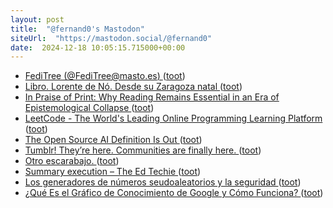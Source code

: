 ```yaml
---
layout: post
title:  "@fernand0's Mastodon"
siteUrl:  "https://mastodon.social/@fernand0"
date:  2024-12-18 10:05:15.715000+00:00
---
```

*  [FediTree (@FediTree@masto.es) ](https://masto.es/@FediTree/11365234260602368) ([toot](https://mastodon.social/@fernand0/113673261266409166))
*  [Libro. Lorente de Nó. Desde su Zaragoza natal ](https://fotografiasenmovimiento.wordpress.com/2024/12/18/libro-lorente-de-no-desde-su-zaragoza-natal) ([toot](https://mastodon.social/@fernand0/113673196962370217))
*  [In Praise of Print: Why Reading Remains Essential in an Era of Epistemological Collapse ](https://lithub.com/in-praise-of-print-why-reading-remains-essential-in-an-era-of-epistemological-collapse) ([toot](https://mastodon.social/@fernand0/113673018619025324))
*  [LeetCode - The World's Leading Online Programming Learning Platform ](https://leetcode.com) ([toot](https://mastodon.social/@fernand0/113672176553316105))
*  [The Open Source AI Definition Is Out ](https://thenewstack.io/the-open-source-ai-definition-is-out) ([toot](https://mastodon.social/@fernand0/113671500225722772))
*  [Tumblr! They’re here. Communities are finally here. ](https://www.tumblr.com/staff/769680688183164928/tumblr-theyre-here-communities-are-finall) ([toot](https://mastodon.social/@fernand0/113669535750420345))
*  [Otro escarabajo. ](https://avecesunafoto.wordpress.com/2024/12/17/otro-escarabajo) ([toot](https://mastodon.social/@fernand0/113669522886055232))
*  [Summary execution – The Ed Techie ](https://blog.edtechie.net/ai/summary-execution) ([toot](https://mastodon.social/@fernand0/113669398684820678))
*  [Los generadores de números seudoaleatorios y la seguridad ](http://fernand0.github.io//generadores-numeros-aleatorios) ([toot](https://mastodon.social/@fernand0/113669332647023158))
*  [¿Qué Es el Gráfico de Conocimiento de Google y Cómo Funciona? ](https://es.semrush.com/blog/knowledge-graph-que-es-como-afecta-seo) ([toot](https://mastodon.social/@fernand0/113669163551059226))
